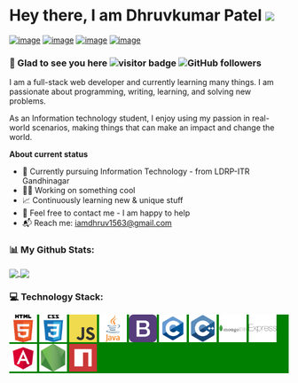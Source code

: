 # Hey there, I am Dhruvkumar Patel <img src="https://media.giphy.com/media/hvRJCLFzcasrR4ia7z/giphy.gif" width="25px">
[![image](https://img.shields.io/badge/LinkedIn-0077B5?style=for-the-badge&logo=linkedin&logoColor=white)](https://www.linkedin.com/in/stack-dhruv/)
[![image](https://img.shields.io/badge/Twitter-1DA1F2?style=for-the-badge&logo=twitter&logoColor=white)](https://twitter.com/Dhruv1563)
[![image](https://img.shields.io/badge/Telegram-2CA5E0?style=for-the-badge&logo=telegram&logoColor=white)](https://telegram.me/Dhruv_1563/)
[![image](https://img.shields.io/badge/Instagram-E4405F?style=for-the-badge&logo=instagram&logoColor=white)](https://www.instagram.com/dhruv_1563_)

### 👋 Glad to see you here ![visitor badge](https://visitor-badge.glitch.me/badge?page_id=stack-dhruv.readme) ![GitHub followers](https://img.shields.io/github/followers/stack-dhruv?color=informational&label=follow%20on%20github&logo=github&logoColor=black&style=for-the-badge)

I am a full-stack web developer and currently learning many things. I am passionate about programming, writing, learning, and solving new problems.

As an Information technology student, I enjoy using my passion in real-world scenarios, making things that can make an impact and change the world.

**About current status**
- 📖 Currently pursuing Information Technology - from LDRP-ITR Gandhinagar
- 🧑‍💻 Working on something cool
- 📈 Continuously learning new & unique stuff
- 💬 Feel free to contact me - I am happy to help
- 📬 Reach me: iamdhruv1563@gmail.com

### 📊 My Github Stats:
<a href="https://github.com/anuraghazra/stack-dhruv">
  <img align="center" src="https://github-readme-stats.vercel.app/api?username=stack-dhruv&show_icons=true&hide_border=true&&count_private=true&include_all_commits=true&theme=blue-green" />
</a>
<a href="https://github.com/stack-dhruv">
  <img align="center" src="https://github-readme-stats.vercel.app/api/top-langs/?username=stack-dhruv&layout=compact&theme=blue-green" />
</a>

### 💻 Technology Stack:
<p style="background-color:green">
<img height="50px" width="50px" src="https://raw.githubusercontent.com/github/explore/80688e429a7d4ef2fca1e82350fe8e3517d3494d/topics/html/html.png"/>
<img height="50px" width="50px" src="https://raw.githubusercontent.com/github/explore/80688e429a7d4ef2fca1e82350fe8e3517d3494d/topics/css/css.png"/>
<img height="50px" width="50px" src="https://raw.githubusercontent.com/github/explore/80688e429a7d4ef2fca1e82350fe8e3517d3494d/topics/javascript/javascript.png"/>
<img height="50px" width="50px" src="https://raw.githubusercontent.com/github/explore/5b3600551e122a3277c2c5368af2ad5725ffa9a1/topics/java/java.png"/>
<img height="50px" width="50px" src="https://raw.githubusercontent.com/github/explore/5b3600551e122a3277c2c5368af2ad5725ffa9a1/topics/bootstrap/bootstrap.png"/>
<img height="50px" width="50px" src="https://raw.githubusercontent.com/github/explore/5b3600551e122a3277c2c5368af2ad5725ffa9a1/topics/c/c.png"/>
<img height="50px" width="50px" src="https://raw.githubusercontent.com/github/explore/5b3600551e122a3277c2c5368af2ad5725ffa9a1/topics/cpp/cpp.png"/>
<img height="50px" width="50px" src="https://raw.githubusercontent.com/github/explore/5b3600551e122a3277c2c5368af2ad5725ffa9a1/topics/mongodb/mongodb.png"/>
<img height="50px" width="50px" src="https://raw.githubusercontent.com/github/explore/5b3600551e122a3277c2c5368af2ad5725ffa9a1/topics/express/express.png"/>
<img height="50px" width="50px" src="https://raw.githubusercontent.com/github/explore/5b3600551e122a3277c2c5368af2ad5725ffa9a1/topics/angular/angular.png"/>
<img height="50px" width="50px" src="https://raw.githubusercontent.com/github/explore/80688e429a7d4ef2fca1e82350fe8e3517d3494d/topics/nodejs/nodejs.png"/>
<img height="50px" width="50px" src="https://raw.githubusercontent.com/github/explore/5b3600551e122a3277c2c5368af2ad5725ffa9a1/topics/npm/npm.png"/>
 </p>


<!---
DhruvkumarPatel-cpu/DhruvkumarPatel-cpu is a ✨ special ✨ repository because its `README.md` (this file) appears on your GitHub profile.
You can click the Preview link to take a look at your changes.
--->
